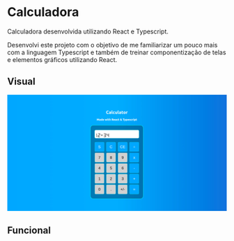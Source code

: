 # Calculadora

<p>Calculadora desenvolvida utilizando React e Typescript.<br></p>
<p>
  Desenvolvi este projeto com o objetivo de me familiarizar um pouco mais com a linguagem Typescript e também de treinar componentização de telas e elementos gráficos utilizando React.
</p>

<h2>Visual</h2>
<p>
  <img src = "https://github.com/CarlosVinicios99/Calculadora-Web/blob/main/calculadora.jpg?raw=true" alt="Imagem da calculadora">
</p>
<h2>Funcional</h2>
